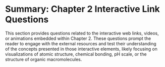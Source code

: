 # Summary: Chapter 2 Interactive Link Questions

This section provides questions related to the interactive web links, videos, or animations embedded within Chapter 2. These questions prompt the reader to engage with the external resources and test their understanding of the concepts presented in those interactive elements, likely focusing on visualizations of atomic structure, chemical bonding, pH scale, or the structure of organic macromolecules.

